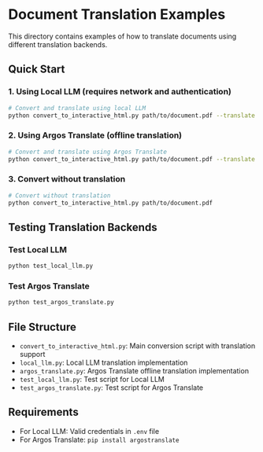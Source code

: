 # Document Translation Examples

This directory contains examples of how to translate documents using different translation backends.

## Quick Start

### 1. Using Local LLM (requires network and authentication)

```bash
# Convert and translate using local LLM
python convert_to_interactive_html.py path/to/document.pdf --translate --translation-backend local_llm
```

### 2. Using Argos Translate (offline translation)

```bash
# Convert and translate using Argos Translate
python convert_to_interactive_html.py path/to/document.pdf --translate --translation-backend argos
```

### 3. Convert without translation

```bash
# Convert without translation
python convert_to_interactive_html.py path/to/document.pdf
```

## Testing Translation Backends

### Test Local LLM

```bash
python test_local_llm.py
```

### Test Argos Translate

```bash
python test_argos_translate.py
```

## File Structure

- `convert_to_interactive_html.py`: Main conversion script with translation support
- `local_llm.py`: Local LLM translation implementation
- `argos_translate.py`: Argos Translate offline translation implementation
- `test_local_llm.py`: Test script for Local LLM
- `test_argos_translate.py`: Test script for Argos Translate

## Requirements

- For Local LLM: Valid credentials in `.env` file
- For Argos Translate: `pip install argostranslate`